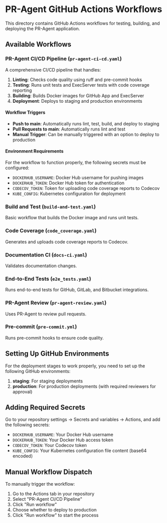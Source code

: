 # PR-Agent GitHub Actions Workflows

This directory contains GitHub Actions workflows for testing, building, and deploying the PR-Agent application.

## Available Workflows

### PR-Agent CI/CD Pipeline (`pr-agent-ci-cd.yaml`)

A comprehensive CI/CD pipeline that handles:

1. **Linting**: Checks code quality using ruff and pre-commit hooks
2. **Testing**: Runs unit tests and ExecServer tests with code coverage reporting
3. **Building**: Builds Docker images for GitHub App and ExecServer
4. **Deployment**: Deploys to staging and production environments

#### Workflow Triggers

- **Push to main**: Automatically runs lint, test, build, and deploy to staging
- **Pull Requests to main**: Automatically runs lint and test
- **Manual Trigger**: Can be manually triggered with an option to deploy to production

#### Environment Requirements

For the workflow to function properly, the following secrets must be configured:

- `DOCKERHUB_USERNAME`: Docker Hub username for pushing images
- `DOCKERHUB_TOKEN`: Docker Hub token for authentication
- `CODECOV_TOKEN`: Token for uploading code coverage reports to Codecov
- `KUBE_CONFIG`: Kubernetes configuration for deployment

### Build and Test (`build-and-test.yaml`)

Basic workflow that builds the Docker image and runs unit tests.

### Code Coverage (`code_coverage.yaml`)

Generates and uploads code coverage reports to Codecov.

### Documentation CI (`docs-ci.yaml`)

Validates documentation changes.

### End-to-End Tests (`e2e_tests.yaml`)

Runs end-to-end tests for GitHub, GitLab, and Bitbucket integrations.

### PR-Agent Review (`pr-agent-review.yaml`)

Uses PR-Agent to review pull requests.

### Pre-commit (`pre-commit.yml`)

Runs pre-commit hooks to ensure code quality.

## Setting Up GitHub Environments

For the deployment stages to work properly, you need to set up the following GitHub environments:

1. **staging**: For staging deployments
2. **production**: For production deployments (with required reviewers for approval)

## Adding Required Secrets

Go to your repository settings → Secrets and variables → Actions, and add the following secrets:

- `DOCKERHUB_USERNAME`: Your Docker Hub username
- `DOCKERHUB_TOKEN`: Your Docker Hub access token
- `CODECOV_TOKEN`: Your Codecov token
- `KUBE_CONFIG`: Your Kubernetes configuration file content (base64 encoded)

## Manual Workflow Dispatch

To manually trigger the workflow:

1. Go to the Actions tab in your repository
2. Select "PR-Agent CI/CD Pipeline"
3. Click "Run workflow"
4. Choose whether to deploy to production
5. Click "Run workflow" to start the process

